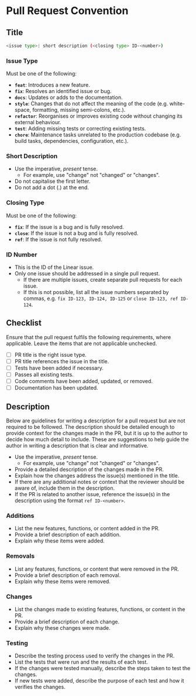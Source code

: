 # Pull Request Convention

## Title

```bash
<issue type>: short description (<closing type> ID-<number>)
```

### Issue Type

Must be one of the following:

- **`feat`**: Introduces a new feature.
- **`fix`**: Resolves an identified issue or bug.
- **`docs`**: Updates or adds to the documentation.
- **`style`**: Changes that do not affect the meaning of the code (e.g. white-space, formatting, missing semi-colons, etc.).
- **`refactor`**: Reorganises or improves existing code without changing its external behaviour.
- **`test`**: Adding missing tests or correcting existing tests.
- **`chore`**: Maintenance tasks unrelated to the production codebase (e.g. build tasks, dependencies, configuration, etc.).

### Short Description

- Use the imperative, *present* tense.
    - For example, use "change" not "changed" or "changes".
- Do not capitalise the first letter.
- Do not add a dot (.) at the end.

### Closing Type

Must be one of the following:

- **`fix`**: If the issue is a bug and is fully resolved.
- **`close`**: If the issue is not a bug and is fully resolved.
- **`ref`**: If the issue is not fully resolved.

### ID Number

- This is the ID of the Linear issue.
- Only one issue should be addressed in a single pull request.
    - If there are multiple issues, create separate pull requests for each issue.
    - If this is not possible, list all the issue numbers separated by commas, e.g. `fix ID-123, ID-124, ID-125` or `close ID-123, ref ID-124`.

## Checklist

Ensure that the pull request fulfils the following requirements, where applicable. Leave the items that are not applicable unchecked.

- [ ] PR title is the right issue type.
- [ ] PR title references the issue in the title.
- [ ] Tests have been added if necessary.
- [ ] Passes all existing tests.
- [ ] Code comments have been added, updated, or removed.
- [ ] Documentation has been updated.

## Description

Below are guidelines for writing a description for a pull request but are not required to be followed. The description should be detailed enough to provide context for the changes made in the PR, but it is up to the author to decide how much detail to include. These are suggestions to help guide the author in writing a description that is clear and informative.

- Use the imperative, *present* tense.
    - For example, use "change" not "changed" or "changes".
- Provide a detailed description of the changes made in the PR.
- Explain how the changes address the issue(s) mentioned in the title.
- If there are any additional notes or context that the reviewer should be aware of, include them in the description.
- If the PR is related to another issue, reference the issue(s) in the description using the format `ref ID-<number>`.

### Additions

- List the new features, functions, or content added in the PR.
- Provide a brief description of each addition.
- Explain why these items were added.

### Removals

- List any features, functions, or content that were removed in the PR.
- Provide a brief description of each removal.
- Explain why these items were removed.

### Changes

- List the changes made to existing features, functions, or content in the PR.
- Provide a brief description of each change.
- Explain why these changes were made.

### Testing

- Describe the testing process used to verify the changes in the PR.
- List the tests that were run and the results of each test.
- If the changes were tested manually, describe the steps taken to test the changes.
- If new tests were added, describe the purpose of each test and how it verifies the changes.
